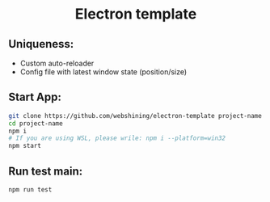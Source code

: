 # <p align="center">Electron template
## Uniqueness:
* Custom auto-reloader
* Config file with latest window state (position/size)

## Start App:
```bash
git clone https://github.com/webshining/electron-template project-name
cd project-name
npm i
# If you are using WSL, please wrile: npm i --platform=win32
npm start
```
## Run test main:
```bash
npm run test
```